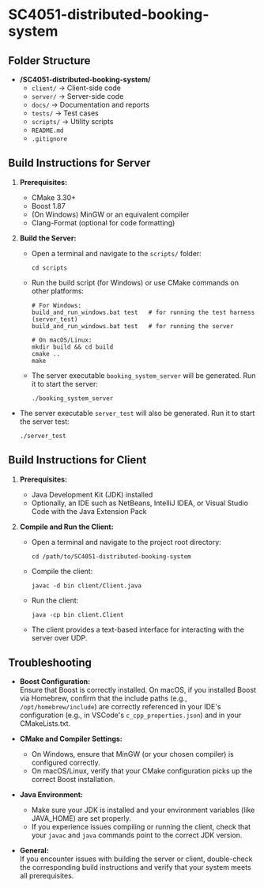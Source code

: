 # SC4051-distributed-booking-system

## Folder Structure

- **/SC4051-distributed-booking-system/**
  - `client/` → Client-side code
  - `server/` → Server-side code
  - `docs/` → Documentation and reports
  - `tests/` → Test cases
  - `scripts/` → Utility scripts
  - `README.md`
  - `.gitignore`

## Build Instructions for Server

1. **Prerequisites:**
   - CMake 3.30+
   - Boost 1.87
   - (On Windows) MinGW or an equivalent compiler
   - Clang-Format (optional for code formatting)

2. **Build the Server:**
   - Open a terminal and navigate to the `scripts/` folder:
     ```
     cd scripts
     ```
   - Run the build script (for Windows) or use CMake commands on other platforms:
     ```
     # For Windows:
     build_and_run_windows.bat test   # for running the test harness (server_test)
     build_and_run_windows.bat test   # for running the server
     
     # On macOS/Linux:
     mkdir build && cd build
     cmake ..
     make
     ```
   - The server executable `booking_system_server` will be generated. Run it to start the server:
     ```
     ./booking_system_server
     ```

  - The server executable `server_test` will also be generated. Run it to start the server test:
     ```
     ./server_test
     ```

## Build Instructions for Client

1. **Prerequisites:**
   - Java Development Kit (JDK) installed
   - Optionally, an IDE such as NetBeans, IntelliJ IDEA, or Visual Studio Code with the Java Extension Pack

2. **Compile and Run the Client:**
   - Open a terminal and navigate to the project root directory:
     ```
     cd /path/to/SC4051-distributed-booking-system
     ```
   - Compile the client:
     ```
     javac -d bin client/Client.java
     ```
   - Run the client:
     ```
     java -cp bin client.Client
     ```
   - The client provides a text-based interface for interacting with the server over UDP.

## Troubleshooting

- **Boost Configuration:**  
  Ensure that Boost is correctly installed. On macOS, if you installed Boost via Homebrew, confirm that the include paths (e.g., `/opt/homebrew/include`) are correctly referenced in your IDE's configuration (e.g., in VSCode's `c_cpp_properties.json`) and in your CMakeLists.txt.

- **CMake and Compiler Settings:**  
  - On Windows, ensure that MinGW (or your chosen compiler) is configured correctly.
  - On macOS/Linux, verify that your CMake configuration picks up the correct Boost installation.

- **Java Environment:**  
  - Make sure your JDK is installed and your environment variables (like JAVA_HOME) are set properly.
  - If you experience issues compiling or running the client, check that your `javac` and `java` commands point to the correct JDK version.

- **General:**  
  If you encounter issues with building the server or client, double-check the corresponding build instructions and verify that your system meets all prerequisites.